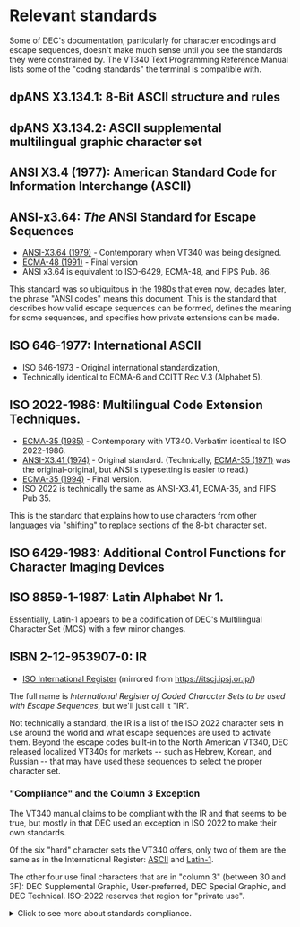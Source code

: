 # Relevant standards

Some of DEC's documentation, particularly for character encodings and
escape sequences, doesn't make much sense until you see the standards
they were constrained by. The VT340 Text Programming Reference Manual
lists some of the "coding standards" the terminal is compatible with.


## dpANS X3.134.1: 8-Bit ASCII structure and rules

## dpANS X3.134.2: ASCII supplemental multilingual graphic character set

## ANSI X3.4 (1977): American Standard Code for Information Interchange (ASCII)

## ANSI-x3.64: _The_ ANSI Standard for Escape Sequences

* [ANSI-X3.64 (1979)](ANSI-X3.64-1979.pdf) - Contemporary when VT340
  was being designed.
* [ECMA-48 (1991)](ECMA-48_1991.pdf) - Final version
* ANSI x3.64 is equivalent to ISO-6429, ECMA-48, and FIPS Pub. 86.

This standard was so ubiquitous in the 1980s that even now, decades
later, the phrase "ANSI codes" means this document. This is the
standard that describes how valid escape sequences can be formed,
defines the meaning for some sequences, and specifies how private
extensions can be made.

## ISO 646-1977: International ASCII

* ISO 646-1973 - Original international standardization,
* Technically identical to ECMA-6 and CCITT Rec V.3 (Alphabet 5).

## ISO 2022-1986: Multilingual Code Extension Techniques.

* [ECMA-35 (1985)](ECMA-35_1985.pdf) - Contemporary with VT340. 
  Verbatim identical to ISO 2022-1986.
* [ANSI-X3.41 (1974)](ANSI-X3.41-1974.pdf) - Original standard.
  (Technically, [ECMA-35 (1971)](ECMA-35_1971.pdf) was the
  original-original, but ANSI's typesetting is easier to read.)
* [ECMA-35 (1994)](ECMA-35_1994.pdf) - Final version.
* ISO 2022 is technically the same as ANSI-X3.41, ECMA-35, and FIPS Pub 35.

This is the standard that explains how to use characters from other
languages via "shifting" to replace sections of the 8-bit character
set.

## ISO 6429-1983: Additional Control Functions for Character Imaging Devices

## ISO 8859-1-1987: Latin Alphabet Nr 1.

Essentially, Latin-1 appears to be a codification of DEC's
Multilingual Character Set (MCS) with a few minor changes.

## ISBN 2-12-953907-0: IR

* [ISO International Register](ISO_IR_Character_Set_Registry_2004.pdf) (mirrored from https://itscj.ipsj.or.jp/)

The full name is _International Register of Coded Character Sets to be
used with Escape Sequences_, but we'll just call it "IR". 

Not technically a standard, the IR is a list of the ISO 2022 character
sets in use around the world and what escape sequences are used to
activate them. Beyond the escape codes built-in to the North American
VT340, DEC released localized VT340s for markets -- such as Hebrew,
Korean, and Russian -- that may have used these sequences to select
the proper character set.

### "Compliance" and the Column 3 Exception

The VT340 manual claims to be compliant with the IR and that seems to
be true, but mostly in that DEC used an exception in ISO 2022 to make
their own standards.

Of the six "hard" character sets the VT340 offers, only two of them
are the same as in the International Register:
[ASCII](IR006-ASCII.pdf) and [Latin-1](IR100-Latin-1.pdf).

The other four use final characters that are in "column 3" (between 30
and 3F): DEC Supplemental Graphic, User-preferred, DEC Special
Graphic, and DEC Technical. ISO-2022 reserves that region for "private
use".

<details><summary>Click to see more about standards compliance.</summary>

#### What ISO 2022 Says

<blockquote>
The use of escape sequences is specified in this Standard. However,
escape sequence with Final characters from column 3 are reserved for
private use subject to the categorization outlined below. Escape
sequences for private use are not subject to registration under ISO
2375.

NOTE: _The implementors of any private escape sequence described as
such in this Standard are alerted to the fact that other implementors
may give different meanings to the same escape sequence or may use
different escape sequences to mean the same thing. Furthermore, such
meanings may subsequently be assigned to registered escape sequences.
Interchanging parties are warned that the use of such private escape
sequences may reduce their capability to interchange data subsequently._
</blockquote>

Which is not to say that DEC was doing something wrong or acting
contrary to the standards bodies. They certainly worked with ECMA and
ISO and it was their Multilingual Character Set which later became
standardized as Latin-1.

#### Could DEC have used standard character sets?

Some of DEC's non-standard (but standards compliant) character sets
could theoretically have been replaced with ones that are actually in
the International Registry.

DEC Technical, for example, is very similar to the IR's 
[Technical Set](IR143-Technical-Set.pdf), released in 1988.

<img src="dectech-table.png" align="left" style="width:55%;">
<img src="ir143-table.png" align="right" style="width:35%;">

</details>
